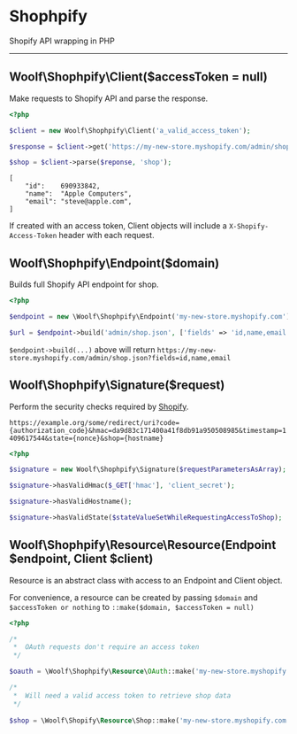 # Shophpify
Shopify API wrapping in PHP

---


## Woolf\Shophpify\Client($accessToken = null)

Make requests to Shopify API and parse the response.

```php
<?php

$client = new Woolf\Shophpify\Client('a_valid_access_token');

$response = $client->get('https://my-new-store.myshopify.com/admin/shop?fields=id,name,email');

$shop = $client->parse($reponse, 'shop');

```

```
[
    "id":    690933842,
    "name":  "Apple Computers",
    "email": "steve@apple.com",
]
```

If created with an access token, Client objects will include a `X-Shopify-Access-Token` header with each request.


## Woolf\Shophpify\Endpoint($domain)

Builds full Shopify API endpoint for shop.

```php
<?php

$endpoint = new \Woolf\Shophpify\Endpoint('my-new-store.myshopify.com');

$url = $endpoint->build('admin/shop.json', ['fields' => 'id,name,email']);

```

`$endpoint->build(...)` above will return `https://my-new-store.myshopify.com/admin/shop.json?fields=id,name,email`


## Woolf\Shophpify\Signature($request)

Perform the security checks required by [Shopify](https://docs.shopify.com/api/guides/authentication/oauth#confirming-installation).

`https://example.org/some/redirect/uri?code={authorization_code}&hmac=da9d83c171400a41f8db91a950508985&timestamp=1409617544&state={nonce}&shop={hostname}`

```php
<?php

$signature = new Woolf\Shophpify\Signature($requestParametersAsArray);

$signature->hasValidHmac($_GET['hmac'], 'client_secret'); 

$signature->hasValidHostname();

$signature->hasValidState($stateValueSetWhileRequestingAccessToShop);

```


## Woolf\Shophpify\Resource\Resource(Endpoint $endpoint, Client $client)

Resource is an abstract class with access to an Endpoint and Client object.

For convenience, a resource can be created by passing `$domain` and `$accessToken or nothing` to `::make($domain, $accessToken = null)`

```php
<?php

/*
 *  OAuth requests don't require an access token  
 */

$oauth = \Woolf\Shophpify\Resource\OAuth::make('my-new-store.myshopify.com');

/*
 *  Will need a valid access token to retrieve shop data
 */
 
$shop = \Woolf\Shopify\Resource\Shop::make('my-new-store.myshopify.com', 'a_valid_access_token');

```


